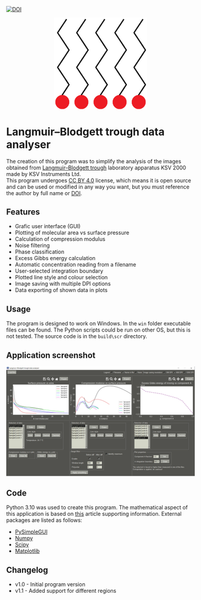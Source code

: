 [![DOI](https://zenodo.org/badge/648341690.svg)](https://zenodo.org/badge/latestdoi/648341690)

<p align="center">
<img width="250" src="./resources/title_img.png"/>
</p>


# Langmuir–Blodgett trough data analyser

The creation of this program was to simplify the analysis of the images obtained from [Langmuir–Blodgett trough](https://en.wikipedia.org/wiki/Langmuir%E2%80%93Blodgett_trough) laboratory apparatus KSV 2000
made by KSV Instruments Ltd.<br />
This program undergoes [CC BY 4.0](https://github.com/dnarkevi/lb-trough-data-analyser/blob/main/LICENSE.md) license, which means it is open source and can be used or modified in any way you want,
but you must reference the author by full name or [DOI](https://doi.org/10.5281/zenodo.799639).

## Features

- Grafic user interface (GUI)
- Plotting of molecular area vs surface pressure
- Calculation  of compression modulus
- Noise filtering
- Phase classification
- Excess Gibbs energy calculation
- Automatic concentration reading from a filename
- User-selected integration boundary
- Plotted line style and colour selection
- Image saving with multiple DPI options
- Data exporting of shown data in plots

## Usage

The program is designed to work on Windows. In the `win` folder executable files can be found. The Python scripts could be run on other OS, but this is not tested.
The source code is in the `build\scr` directory.

## Application screenshot

<p align="center">
<img width="720" src="./resources/demo1.png"/>
</p>

## Code

Python 3.10 was used to create this program. The mathematical aspect of this application is based on [this](https://pubs.acs.org/doi/10.1021/acs.jpcb.5b03604)
article supporting information. External packages are listed as follows:

- [PySimpleGUI](https://www.pysimplegui.org/)
- [Numpy](http://www.numpy.org/)
- [Scipy](https://www.scipy.org/)
- [Matplotlib](https://matplotlib.org/)

## Changelog

- v1.0 - Initial program version
- v1.1 - Added support for different regions
